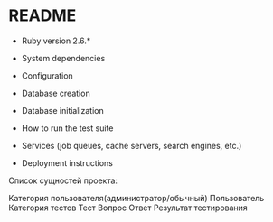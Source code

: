 # README


* Ruby version
2.6.*

* System dependencies

* Configuration

* Database creation

* Database initialization

* How to run the test suite

* Services (job queues, cache servers, search engines, etc.)

* Deployment instructions

Список сущностей проекта:

Категория пользователя(администратор/обычный)
Пользователь
Категория тестов
Тест
Вопрос
Ответ
Результат тестирования

